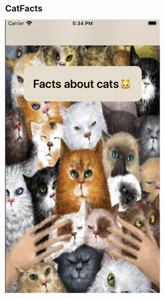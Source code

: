 # CatFacts
![](https://github.com/VictorinaVicka/CatFacts/blob/master/CatFacts/Assets.xcassets/1.imageset/1.png)
